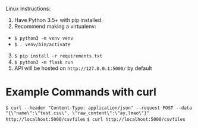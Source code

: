 Linux instructions:
1. Have Python 3.5+ with pip installed.
2. Recommend making a virtualenv:
  * `$ python3 -m venv venv`
  * `$ . venv/bin/activate`
3. `$ pip install -r requirements.txt`
4. `$ python3 -m flask run`
5. API will be hosted on `http://127.0.0.1:5000/` by default

# Example Commands with curl
`$ curl --header "Content-Type: application/json" --request POST --data "{\"name\":\"test.csv\", \"raw_content\":\"ay,lmao\"}" http://localhost:5000/csvfiles`
`$ curl http://localhost:5000/csvfiles`
